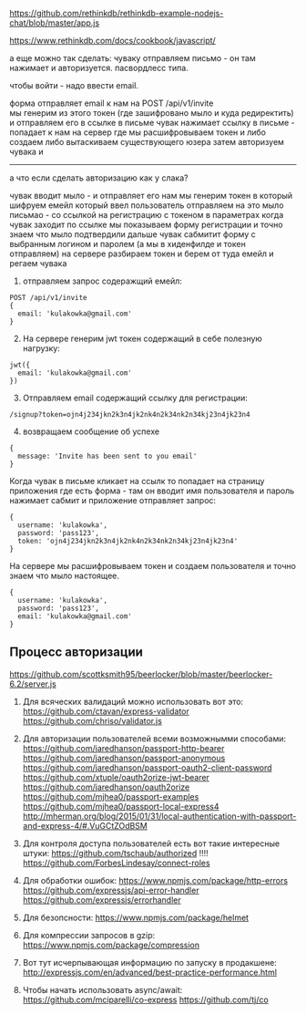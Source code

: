 https://github.com/rethinkdb/rethinkdb-example-nodejs-chat/blob/master/app.js

https://www.rethinkdb.com/docs/cookbook/javascript/

а еще можно так сделать:
чуваку отправляем письмо - он там нажимает и авторизуется.
пасвордлесс типа.

чтобы войти - надо ввести email. 

форма отправляет email к нам на POST /api/v1/invite     
мы генерим из этого токен (где зашифровано мыло и куда редиректить) 
и отправляем его в ссылке в письме
чувак нажимает ссылку в письме - попадает к нам на сервер
где мы расшифровываем токен и либо создаем либо вытаскиваем существующего юзера 
затем авторизуем чувака и 


-----
а что если сделать авторизацию как у слака?

чувак вводит мыло - и отправляет его нам
мы генерим токен в который шифруем емейл который ввел пользователь
отправляем на это мыло письмао - со ссылкой на регистрацию с токеном в параметрах
когда чувак заходит по ссылке
мы показываем форму регистрации и точно знаем что мыло подтвердили
дальше чувак сабмитит форму с выбранным логином и паролем (а мы в хиденфилде и токен отправляем)
на сервере разбираем токен и берем от туда емейл и регаем чувака

1. отправляем запрос содеражщий емейл:

```
POST /api/v1/invite     
{
  email: 'kulakowka@gmail.com'
}
```

2. На сервере генерим jwt токен содержащий в себе полезную нагрузку:

```
jwt({
  email: 'kulakowka@gmail.com'
})
```

3. Отправляем email содержащий ссылку для регистрации:

```
/signup?token=ojn4j234jkn2k3n4jk2nk4n2k34nk2n34kj23n4jk23n4
```

4. возвращаем сообщение об успехе

```
{
  message: 'Invite has been sent to you email'
}
```

Когда чувак в письме кликает на ссылк то попадает на 
страницу приложения где есть форма - там он вводит имя пользователя и пароль
нажимает сабмит и приложение отправляет запрос:

```
{
  username: 'kulakowka',
  password: 'pass123',
  token: 'ojn4j234jkn2k3n4jk2nk4n2k34nk2n34kj23n4jk23n4'
}
```

На сервере мы расшифровываем токен и создаем пользователя и точно знаем что мыло настоящее.

```
{
  username: 'kulakowka',
  password: 'pass123',
  email: 'kulakowka@gmail.com'
}
```

## Процесс авторизации
https://github.com/scottksmith95/beerlocker/blob/master/beerlocker-6.2/server.js

1. Для всяческих валидаций можно использовать вот это:
https://github.com/ctavan/express-validator
https://github.com/chriso/validator.js

2. Для авторизации пользователей всеми возможнымми способами:
https://github.com/jaredhanson/passport-http-bearer
https://github.com/jaredhanson/passport-anonymous
https://github.com/jaredhanson/passport-oauth2-client-password
https://github.com/xtuple/oauth2orize-jwt-bearer
https://github.com/jaredhanson/oauth2orize
https://github.com/mjhea0/passport-examples
https://github.com/mjhea0/passport-local-express4
http://mherman.org/blog/2015/01/31/local-authentication-with-passport-and-express-4/#.VuGCtZOdBSM

3. Для контроля доступа пользователей есть вот такие интересные штуки:
https://github.com/tschaub/authorized   !!!!
https://github.com/ForbesLindesay/connect-roles

4. Для обработки ошибок:
https://www.npmjs.com/package/http-errors
https://github.com/expressjs/api-error-handler
https://github.com/expressjs/errorhandler

5. Для безопсности:
https://www.npmjs.com/package/helmet

6. Для компрессии запросов в gzip:
https://www.npmjs.com/package/compression

7. Вот тут исчерпывающая информацию по запуску в продакшене:
http://expressjs.com/en/advanced/best-practice-performance.html

8. Чтобы начать использовать async/await:
https://github.com/mciparelli/co-express
https://github.com/tj/co
